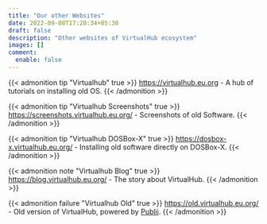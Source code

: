 ```yaml
---
title: "Our other Websites"
date: 2022-09-08T17:20:34+05:30
draft: false
description: "Other websites of VirtualHub ecosystem"
images: []
comment:
  enable: false
---
```


{{< admonition tip "Virtualhub" true >}}
<https://virtualhub.eu.org> - A hub of tutorials on installing old OS.
{{< /admonition >}}

{{< admonition tip "Virtualhub Screenshots" true >}}
<https://screenshots.virtualhub.eu.org/> - Screenshots of old Software.
{{< /admonition >}}

{{< admonition tip "Virtualhub DOSBox-X" true >}}
<https://dosbox-x.virtualhub.eu.org/> - Installing old software directly on DOSBox-X.
{{< /admonition >}}

{{< admonition note "Virtualhub Blog" true >}}
<https://blog.virtualhub.eu.org/> - The story about VirtualHub.
{{< /admonition >}}

{{< admonition failure "Virtualhub Old" true >}}
<https://old.virtualhub.eu.org/> - Old version of VirtualHub, powered by [Publii](https://getpublii.com/).
{{< /admonition >}}

